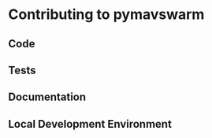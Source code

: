 # Contributing to pymavswarm

## Code

## Tests

## Documentation

## Local Development Environment
